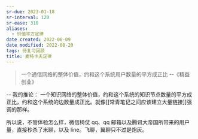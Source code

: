 ```yaml
---
sr-due: 2023-01-18
sr-interval: 120
sr-ease: 310
aliases:
  - 价值平方定律
date created: 2022-06-09
date modified: 2022-08-20
tags: 待复习回顾
title: 麦特卡夫定律
---
```


> 一个通信网络的整体价值，约和这个系统用户数量的平方成正比 --《精益创业》

-- 我的推论： 一个知识网络的整体价值，约和这个系统的知识节点数量的平方成正比，约和这个系统的边数量成正比。就像[[常青笔记之间应该建立大量链接]]强调的那样。

所以说，不管体验怎么样，微信椅仗 qq、qq 邮箱以及腾讯大帝国所带来的用户量，直接秒杀了米聊，以及 line。飞聊，翼聊只不过是炮灰。

